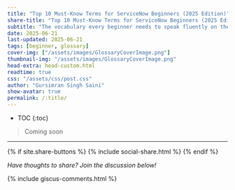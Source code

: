 ```yaml
---
title: "Top 10 Must-Know Terms for ServiceNow Beginners (2025 Edition)"
share-title: "Top 10 Must-Know Terms for ServiceNow Beginners (2025 Edition)"
subtitle: "The vocabulary every beginner needs to speak fluently on the Now Platform"
date: 2025-06-21
last-updated: 2025-06-21
tags: [beginner, glossary]
cover-img: ["/assets/images/GlossaryCoverImage.png"]
thumbnail-img: "/assets/images/GlossaryCoverImage.png"
head-extra: head-custom.html
readtime: true
css: "/assets/css/post.css"
author: "Gursimran Singh Saini"
show-avatar: true
permalink: /:title/
---
```


* TOC
{:toc}

> Coming soon

---

{% if site.share-buttons %} {% include social-share.html %} {% endif %}

*Have thoughts to share? Join the discussion below!*

{% include giscus-comments.html %}